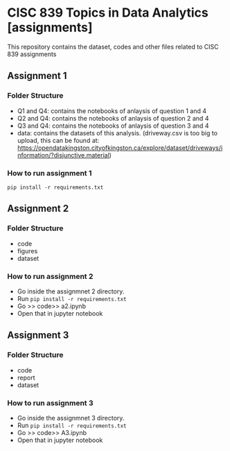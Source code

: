 # CISC 839 Topics in Data Analytics [assignments]
This repository contains the dataset, codes and other files related to CISC 839 assignments


## Assignment 1

### Folder Structure
- Q1 and Q4: contains the notebooks of anlaysis of question 1 and 4
- Q2 and Q4: contains the notebooks of anlaysis of question 2 and 4
- Q3 and Q4: contains the notebooks of anlaysis of question 3 and 4
- data: contains the datasets of this analysis. (driveway.csv is too big to upload, this can be found at: https://opendatakingston.cityofkingston.ca/explore/dataset/driveways/information/?disjunctive.material)

### How to run assignment 1

```pip install -r requirements.txt```


## Assignment 2 

### Folder Structure
- code
- figures
- dataset


### How to run assignment 2
- Go inside the assignmnet 2 directory.
- Run ```pip install -r requirements.txt```
- Go >> code>> a2.ipynb
- Open that in jupyter notebook

## Assignment 3 

### Folder Structure
- code
- report 
- dataset


### How to run assignment 3
- Go inside the assignmnet 3 directory.
- Run ```pip install -r requirements.txt```
- Go >> code>> A3.ipynb
- Open that in jupyter notebook

